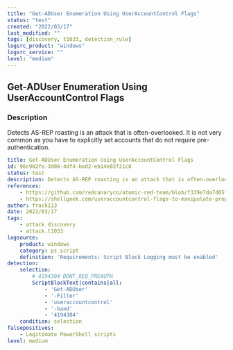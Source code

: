 ```yaml
---
title: "Get-ADUser Enumeration Using UserAccountControl Flags"
status: "test"
created: "2022/03/17"
last_modified: ""
tags: [discovery, t1033, detection_rule]
logsrc_product: "windows"
logsrc_service: ""
level: "medium"
---
```


## Get-ADUser Enumeration Using UserAccountControl Flags

### Description

Detects AS-REP roasting is an attack that is often-overlooked. It is not very common as you have to explicitly set accounts that do not require pre-authentication.

```yml
title: Get-ADUser Enumeration Using UserAccountControl Flags
id: 96c982fe-3d08-4df4-bed2-eb14e02f21c8
status: test
description: Detects AS-REP roasting is an attack that is often-overlooked. It is not very common as you have to explicitly set accounts that do not require pre-authentication.
references:
    - https://github.com/redcanaryco/atomic-red-team/blob/f339e7da7d05f6057fdfcdd3742bfcf365fee2a9/atomics/T1069.002/T1069.002.md#atomic-test-11---get-aduser-enumeration-using-useraccountcontrol-flags-as-rep-roasting
    - https://shellgeek.com/useraccountcontrol-flags-to-manipulate-properties/
author: frack113
date: 2022/03/17
tags:
    - attack.discovery
    - attack.t1033
logsource:
    product: windows
    category: ps_script
    definition: 'Requirements: Script Block Logging must be enabled'
detection:
    selection:
        # 4194304 DONT_REQ_PREAUTH
        ScriptBlockText|contains|all:
            - 'Get-ADUser'
            - '-Filter'
            - 'useraccountcontrol'
            - '-band'
            - '4194304'
    condition: selection
falsepositives:
    - Legitimate PowerShell scripts
level: medium

```
